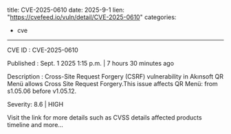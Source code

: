  
title: CVE-2025-0610
date: 2025-9-1
lien: "https://cvefeed.io/vuln/detail/CVE-2025-0610"
categories:
  - cve
---

CVE ID : CVE-2025-0610

Published :  Sept. 1
2025
1:15 p.m. | 7 hours
30 minutes ago

Description : Cross-Site Request Forgery (CSRF) vulnerability in Akınsoft QR Menü allows Cross Site Request Forgery.This issue affects QR Menü: from s1.05.06 before v1.05.12.

Severity: 8.6 | HIGH

Visit the link for more details
such as CVSS details
affected products
timeline
and more...

